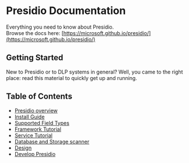 # Presidio Documentation

Everything you need to know about Presidio.  
Browse the docs here: [https://microsoft.github.io/presidio/](https://microsoft.github.io/presidio/)

## Getting Started

New to Presidio or to DLP systems in general? Well, you came to the right place: read this material to quickly get up and running.

## Table of Contents

- [Presidio overview](overview.md)
- [Install Guide](install.md)
- [Supported Field Types](field_types.md)
- [Framework Tutorial](tutorial_framework.md)
- [Service Tutorial](tutorial_service.md)
- [Database and Storage scanner](tutorial_scheduler_cronjob.md)
- [Design](design.md)
- [Develop Presidio](development.md)
